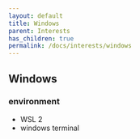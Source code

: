 ```yaml
---
layout: default
title: Windows
parent: Interests
has_children: true
permalink: /docs/interests/windows
---
```


## Windows

### environment

- WSL 2
- windows terminal
